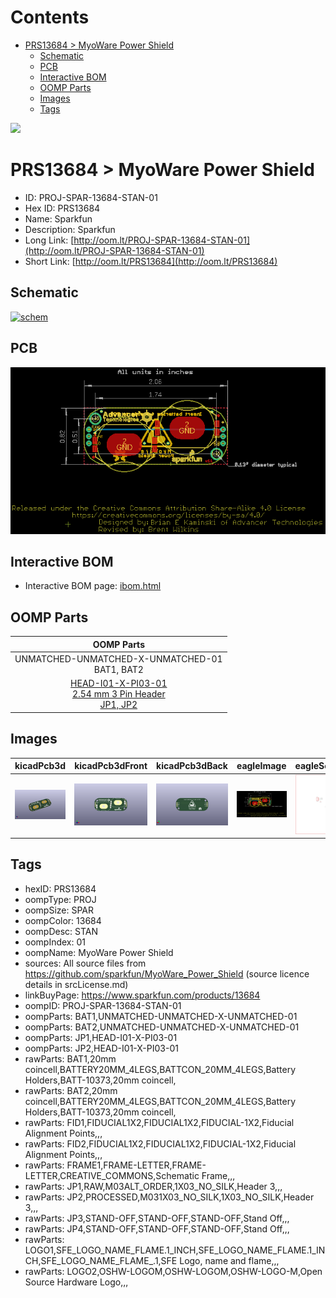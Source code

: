 



Contents
========

* [PRS13684 > MyoWare Power Shield](#prs13684--myoware-power-shield)
	* [Schematic](#schematic)
	* [PCB](#pcb)
	* [Interactive BOM](#interactive-bom)
	* [OOMP Parts](#oomp-parts)
	* [Images](#images)
	* [Tags](#tags)
  
![][im]
# PRS13684 > MyoWare Power Shield

- ID: PROJ-SPAR-13684-STAN-01
- Hex ID: PRS13684
- Name: Sparkfun
- Description: Sparkfun
- Long Link: [http://oom.lt/PROJ-SPAR-13684-STAN-01](http://oom.lt/PROJ-SPAR-13684-STAN-01)
- Short Link: [http://oom.lt/PRS13684](http://oom.lt/PRS13684)

## Schematic
  
[![schem](eagleSchemImage.png)](eagleSchemImage.png)
## PCB
  
[![pcb](eagleImage.png)](eagleImage.png)
## Interactive BOM

- Interactive BOM page: [ibom.html](https://htmlpreview.github.io/?https://github.com/oomlout/oomlout_OOMP_projects/blob/main/PROJ-SPAR-13684-STAN-01/kicad/bom/ibom.html)

## OOMP Parts
  

|OOMP Parts|
| :---: |
|UNMATCHED-UNMATCHED-X-UNMATCHED-01<BR>BAT1, BAT2|
|[HEAD-I01-X-PI03-01<br> 2.54 mm 3 Pin Header<br> JP1, JP2](https://github.com/oomlout/oomlout_OOMP_parts/tree/main/HEAD-I01-X-PI03-01/)|

## Images
  
  

|kicadPcb3d|kicadPcb3dFront|kicadPcb3dBack|eagleImage|eagleSchemImage|
| :---: | :---: | :---: | :---: | :---: |
|[![kicadPcb3d](kicadPcb3d_140.png)](kicadPcb3d.png)|[![kicadPcb3dFront](kicadPcb3dFront_140.png)](kicadPcb3dFront.png)|[![kicadPcb3dBack](kicadPcb3dBack_140.png)](kicadPcb3dBack.png)|[![eagleImage](eagleImage_140.png)](eagleImage.png)|[![eagleSchemImage](eagleSchemImage_140.png)](eagleSchemImage.png)|

## Tags

- hexID: PRS13684
- oompType: PROJ
- oompSize: SPAR
- oompColor: 13684
- oompDesc: STAN
- oompIndex: 01
- oompName: MyoWare Power Shield
- sources: All source files from https://github.com/sparkfun/MyoWare_Power_Shield (source licence details in srcLicense.md)
- linkBuyPage: https://www.sparkfun.com/products/13684
- oompID: PROJ-SPAR-13684-STAN-01
- oompParts: BAT1,UNMATCHED-UNMATCHED-X-UNMATCHED-01
- oompParts: BAT2,UNMATCHED-UNMATCHED-X-UNMATCHED-01
- oompParts: JP1,HEAD-I01-X-PI03-01
- oompParts: JP2,HEAD-I01-X-PI03-01
- rawParts: BAT1,20mm coincell,BATTERY20MM_4LEGS,BATTCON_20MM_4LEGS,Battery Holders,BATT-10373,20mm coincell,
- rawParts: BAT2,20mm coincell,BATTERY20MM_4LEGS,BATTCON_20MM_4LEGS,Battery Holders,BATT-10373,20mm coincell,
- rawParts: FID1,FIDUCIAL1X2,FIDUCIAL1X2,FIDUCIAL-1X2,Fiducial Alignment Points,,,
- rawParts: FID2,FIDUCIAL1X2,FIDUCIAL1X2,FIDUCIAL-1X2,Fiducial Alignment Points,,,
- rawParts: FRAME1,FRAME-LETTER,FRAME-LETTER,CREATIVE_COMMONS,Schematic Frame,,,
- rawParts: JP1,RAW,M03ALT_ORDER,1X03_NO_SILK,Header 3,,,
- rawParts: JP2,PROCESSED,M031X03_NO_SILK,1X03_NO_SILK,Header 3,,,
- rawParts: JP3,STAND-OFF,STAND-OFF,STAND-OFF,Stand Off,,,
- rawParts: JP4,STAND-OFF,STAND-OFF,STAND-OFF,Stand Off,,,
- rawParts: LOGO1,SFE_LOGO_NAME_FLAME.1_INCH,SFE_LOGO_NAME_FLAME.1_INCH,SFE_LOGO_NAME_FLAME_.1,SFE Logo, name and flame,,,
- rawParts: LOGO2,OSHW-LOGOM,OSHW-LOGOM,OSHW-LOGO-M,Open Source Hardware Logo,,,



[im]: kicadPcb3d_450.png
